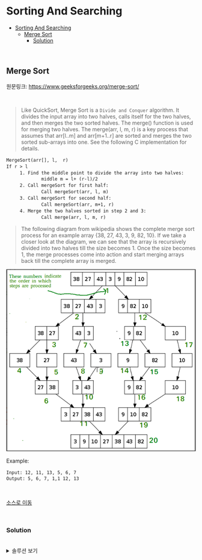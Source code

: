 # Sorting And Searching

- [Sorting And Searching](#sorting-and-searching)
  - [Merge Sort](#merge-sort)
    - [Solution](#solution)

<br>

## Merge Sort
원문링크: https://www.geeksforgeeks.org/merge-sort/

<br>

> Like QuickSort, Merge Sort is a `Divide and Conquer` algorithm. It divides the input array into two halves, calls itself for the two halves, and then merges the two sorted halves. The merge() function is used for merging two halves. The merge(arr, l, m, r) is a key process that assumes that arr[l..m] and arr[m+1..r] are sorted and merges the two sorted sub-arrays into one. See the following C implementation for details.

```diff
MergeSort(arr[], l,  r)
If r > l
     1. Find the middle point to divide the array into two halves:  
             middle m = l+ (r-l)/2
     2. Call mergeSort for first half:   
             Call mergeSort(arr, l, m)
     3. Call mergeSort for second half:
             Call mergeSort(arr, m+1, r)
     4. Merge the two halves sorted in step 2 and 3:
             Call merge(arr, l, m, r)
```

> The following diagram from wikipedia shows the complete merge sort process for an example array {38, 27, 43, 3, 9, 82, 10}. If we take a closer look at the diagram, we can see that the array is recursively divided into two halves till the size becomes 1. Once the size becomes 1, the merge processes come into action and start merging arrays back till the complete array is merged.

![](../resources/images/merge_sort.png)

Example:
```diff
Input: 12, 11, 13, 5, 6, 7
Output: 5, 6, 7, 1,1 12, 13
```

<br>

[소스로 이동](https://github.com/chelseafandev/geeksforgeeks/blob/main/SortingAndSearching/MergeSort.cpp)

<br>

### Solution

<br>

<details>
<summary>솔루션 보기</summary>
<div markdown="1">

<br>

<!-- contents -->

</div>
</details>
